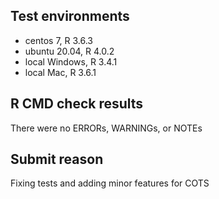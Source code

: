 ## Test environments
* centos 7, R 3.6.3
* ubuntu 20.04, R 4.0.2
* local Windows, R 3.4.1
* local Mac, R 3.6.1

## R CMD check results
There were no ERRORs, WARNINGs, or NOTEs


## Submit reason
Fixing tests and adding minor features for COTS
